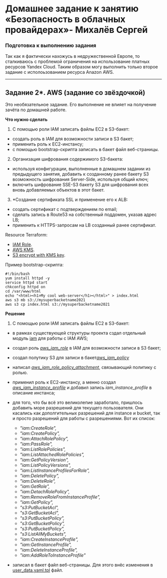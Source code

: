 # Домашнее задание к занятию «Безопасность в облачных провайдерах»- Михалёв Сергей

### Подготовка к выполнению задания
Так как я фактически нахожусь в недружественной Европе, то сталкиваюсь с проблемой ограничения на использование платных ресурсов Yandex Cloud. Таким образом могу выполнить только второе задание с исполоьзованием ресурса Anazon AWS.

---
## Задание 2*. AWS (задание со звёздочкой)

Это необязательное задание. Его выполнение не влияет на получение зачёта по домашней работе.

**Что нужно сделать**

1. С помощью роли IAM записать файлы ЕС2 в S3-бакет:
 - создать роль в IAM для возможности записи в S3 бакет;
 - применить роль к ЕС2-инстансу;
 - с помощью bootstrap-скрипта записать в бакет файл веб-страницы.
2. Организация шифрования содержимого S3-бакета:

 - используя конфигурации, выполненные в домашнем задании из предыдущего занятия, добавить к созданному ранее бакету S3 возможность шифрования Server-Side, используя общий ключ;
 - включить шифрование SSE-S3 бакету S3 для шифрования всех вновь добавляемых объектов в этот бакет.

3. *Создание сертификата SSL и применение его к ALB:

 - создать сертификат с подтверждением по email;
 - сделать запись в Route53 на собственный поддомен, указав адрес LB;
 - применить к HTTPS-запросам на LB созданный ранее сертификат.

Resource Terraform:

- [IAM Role](https://registry.terraform.io/providers/hashicorp/aws/latest/docs/resources/iam_role).
- [AWS KMS](https://registry.terraform.io/providers/hashicorp/aws/latest/docs/resources/kms_key).
- [S3 encrypt with KMS key](https://registry.terraform.io/providers/hashicorp/aws/latest/docs/resources/s3_bucket_object#encrypting-with-kms-key).

Пример bootstrap-скрипта:

```
#!/bin/bash
yum install httpd -y
service httpd start
chkconfig httpd on
cd /var/www/html
echo "<html><h1>My cool web-server</h1></html>" > index.html
aws s3 mb s3://mysuperbacketname2021
aws s3 cp index.html s3://mysuperbacketname2021
```


**Решение**

1. С помощью роли IAM записать файлы ЕС2 в S3-бакет:
 - в рамках существующей структуры проекта сздал отдельный модуль [iam](modules/iam/) для работы с IAM AWS;
 - создал роль [*aws_iam_role*](https://registry.terraform.io/providers/hashicorp/aws/latest/docs/resources/iam_role) в IAM для возможности записи в S3 бакет;
  - создал полутику S3 для записи в бакет[*aws_iam_policy*](https://registry.terraform.io/providers/hashicorp/aws/latest/docs/resources/iam_policy)
 - написал [*aws_iam_role_policy_attachment*](https://registry.terraform.io/providers/hashicorp/aws/latest/docs/resources/iam_role_policy_attachment), связывающий политику с ролью.
 - применил роль к ЕС2-инстансу, а менно создал [*aws_iam_instance_profile*](https://registry.terraform.io/providers/hashicorp/aws/latest/docs/data-sources/iam_instance_profile) и добавил запись *iam_instance_profile* в описание инстанса;
 - для того, что бы всё это великолепие заработало, пришлось добавить море разрешений для текущего пользователя. Они касались как дополгительных разрешений для instance и bucket, так и просто разрешений для работы с разрешениями. Вот их список:
    -  *"iam:CreateRole",*
    -  *"iam:CreatePolicy",*
    -  *"iam:AttachRolePolicy",*
    -  *"iam:PassRole",*
    -  *"iam:ListRolePolicies",*
    -  *"iam:ListAttachedRolePolicies",*
    -  *"iam:GetPolicyVersion",*
    -  *"iam:ListPolicyVersions",*
    -  *"iam:ListInstanceProfilesForRole",*
    -  *"iam:DeletePolicy",*
    -  *"iam:DeleteRole",*
    -  *"iam:GetRole",*
    -  *"iam:DetachRolePolicy",*
    -  *"iam:RemoveRoleFromInstanceProfile",*
    -  *"iam:GetPolicy",*
    -  *"s3:PutBucketAcl",*
    -  *"s3:GetBucketAcl",*
    -  *"s3:PutBucketPolicy",*
    -  *"s3:GetBucketPolicy",*
    -  *"s3:PutBucketPolicy",*
    -  *"s3:ListAllMyBuckets",*
    -  *"iam:CreateInstanceProfile",*
    -  *"iam:GetInstanceProfile",*
    -  *"iam:DeleteInstanceProfile",*
    -  *"iam:AddRoleToInstanceProfile"*

 - записал в бакет файл веб-страницы. Для этого внёс изменения в [user_data.yaml.tpl](modules\instances\user_data.yaml.tpl) файл.

